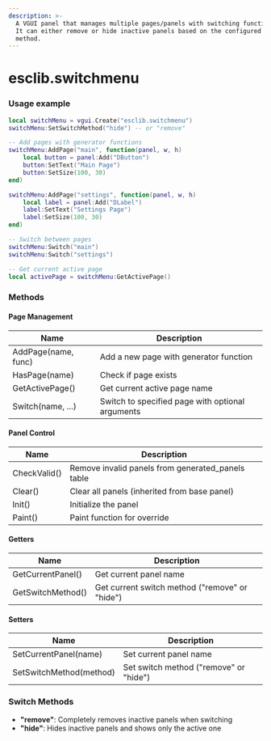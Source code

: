 ```yaml
---
description: >-
  A VGUI panel that manages multiple pages/panels with switching functionality.
  It can either remove or hide inactive panels based on the configured switch
  method.
---
```


# esclib.switchmenu

### Usage example

```lua
local switchMenu = vgui.Create("esclib.switchmenu")
switchMenu:SetSwitchMethod("hide") -- or "remove"

-- Add pages with generator functions
switchMenu:AddPage("main", function(panel, w, h)
    local button = panel:Add("DButton")
    button:SetText("Main Page")
    button:SetSize(100, 30)
end)

switchMenu:AddPage("settings", function(panel, w, h)
    local label = panel:Add("DLabel")
    label:SetText("Settings Page")
    label:SetSize(100, 30)
end)

-- Switch between pages
switchMenu:Switch("main")
switchMenu:Switch("settings")

-- Get current active page
local activePage = switchMenu:GetActivePage()
```

### Methods

#### Page Management

| Name                | Description                                      |
| ------------------- | ------------------------------------------------ |
| AddPage(name, func) | Add a new page with generator function           |
| HasPage(name)       | Check if page exists                             |
| GetActivePage()     | Get current active page name                     |
| Switch(name, ...)   | Switch to specified page with optional arguments |

#### Panel Control

| Name         | Description                                        |
| ------------ | -------------------------------------------------- |
| CheckValid() | Remove invalid panels from generated\_panels table |
| Clear()      | Clear all panels (inherited from base panel)       |
| Init()       | Initialize the panel                               |
| Paint()      | Paint function for override                        |

#### Getters

| Name              | Description                                    |
| ----------------- | ---------------------------------------------- |
| GetCurrentPanel() | Get current panel name                         |
| GetSwitchMethod() | Get current switch method ("remove" or "hide") |

#### Setters

| Name                    | Description                            |
| ----------------------- | -------------------------------------- |
| SetCurrentPanel(name)   | Set current panel name                 |
| SetSwitchMethod(method) | Set switch method ("remove" or "hide") |

### Switch Methods

* **"remove"**: Completely removes inactive panels when switching
* **"hide"**: Hides inactive panels and shows only the active one
